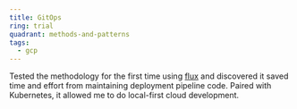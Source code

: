 ```yaml
---
title: GitOps
ring: trial
quadrant: methods-and-patterns
tags:
  - gcp
---
```


Tested the methodology for the first time using [flux](https://fluxcd.io/) and discovered it saved time and effort from maintaining deployment pipeline code. Paired with Kubernetes, it allowed me to do local-first cloud development.